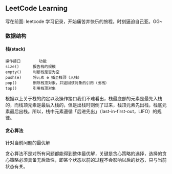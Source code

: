 ## LeetCode Learning

写在前面: leetcode 学习记录，开始痛苦并快乐的旅程。时刻逼迫自己亚。GG~

### 数据结构

#### 栈(stack)

    操作接口	    功能
    size()	    报告栈的规模
    empty()	    判断栈是否为空
    push(e)	    将元素 e 插至栈顶（入栈）
    pop()	    删除栈顶对象，并返回该对象的引用（出栈）
    top()	    引用栈顶对象
   
根据以上关于栈的约定以及操作接口我们不难看出，栈最底部的元素是最先入栈的，而栈顶元素是最后入栈的，但是出栈时则倒了过来，栈顶元素先出栈，栈底元素最后出栈。所以，栈中元素遵循「后进先出」（last-in-first-out，LIFO）的规律。


#### 贪心算法

针对当前问题的最优解

贪心算法不是对所有问题都能得到整体最优解，关键是贪心策略的选择，选择的贪心策略必须具备无后效性，即某个状态以前的过程不会影响以后的状态，只与当前状态有关。